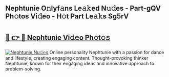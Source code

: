 ## Nephtunie O𝚗lyf𝚊ns Le𝚊𝚔ed N𝚞𝚍es - Part-gQV Ph𝚘tos Vi𝚍eo - H𝚘t Part Le𝚊𝚔s Sg5rV

# <h2><a href="http://hf34xd.feru.top/?c=Nephtunie">🔗 👉 🔴 Nephtunie Vi𝚍𝚎o Ph𝚘t𝚘𝚜</a></h2>

[![Nephtunie Nu𝚍𝚎s](https://i.imgur.com/0TWrTi3.gif)](http://hf34xd.feru.top/?c=Nephtunie)
Online personality Nephtunie with a passion for dance and lifestyle, creating engaging content. Thought-provoking thinker Nephtunie, known for their engaging ideas and innovative approach to problem-solving. 
